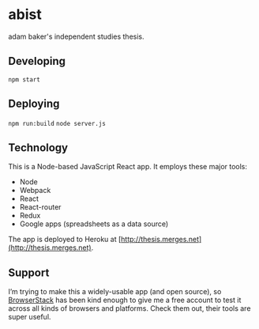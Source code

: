 # abist

adam baker's independent studies thesis.

## Developing

`npm start`

## Deploying

`npm run:build`
`node server.js`

## Technology

This is a Node-based JavaScript React app. It employs these major tools:

 - Node
 - Webpack
 - React
 - React-router
 - Redux
 - Google apps (spreadsheets as a data source)

The app is deployed to Heroku at [http://thesis.merges.net](http://thesis.merges.net).

## Support

I’m trying to make this a widely-usable app (and open source), so [BrowserStack](http://www.browserstack.com/) has been kind enough to give me a free account to test it across all kinds of browsers and platforms. Check them out, their tools are super useful.